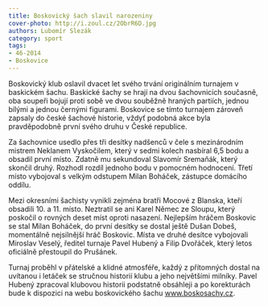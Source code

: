 ```yaml
---
title: Boskovický šach slavil narozeniny
cover-photo: http://i.zoul.cz/2ObrR6D.jpg
authors: Lubomír Slezák
category: sport
tags: 
- 46-2014
- Boskovice
---
```

Boskovický klub oslavil dvacet let svého trvání originálním turnajem v baskickém šachu. Baskické šachy se hrají na dvou šachovnicích současně, oba soupeři bojují proti sobě ve dvou souběžně hraných partiích, jednou bílými a jednou černými figurami. Boskovice se tímto turnajem zároveň zapsaly do české šachové historie, vždyť podobná akce byla pravděpodobně první svého druhu v České republice.

Za šachovnice usedlo přes tři desítky nadšenců v čele s mezinárodním mistrem Neklanem Vyskočilem, který v sedmi kolech nasbíral 6,5 bodu a obsadil první místo. Zdatně mu sekundoval Slavomír Sremaňák, který skončil druhý. Rozhodl rozdíl jednoho bodu v pomocném hodnocení. Třetí místo vybojoval s velkým odstupem Milan Boháček, zástupce domácího oddílu.

Mezi okresními šachisty vynikli zejména bratři Mocové z Blanska, kteří obsadili 10. a 11. místo. Neztratil se ani Karel Němec ze Sloupu, který poskočil o rovných deset míst oproti nasazení. Nejlepším hráčem Boskovic se stal Milan Boháček, do první desítky se dostal ještě Dušan Dobeš, momentálně nejsilnější hráč Boskovic. Místa ve druhé desítce vybojovali Miroslav Veselý, ředitel turnaje Pavel Hubený a Filip Dvořáček, který letos oficiálně přestoupil do Prušánek.

Turnaj proběhl v přátelské a klidné atmosféře, každý z přítomných dostal na uvítanou i letáček se stručnou historií klubu a jeho největšími milníky. Pavel Hubený zpracoval klubovou historii podstatně obsáhleji a po korekturách bude k dispozici na webu boskovického šachu www.boskosachy.cz.


